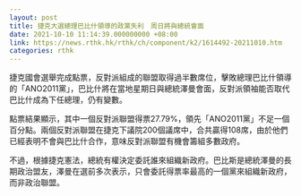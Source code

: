 ```yaml
---
layout: post
title: 捷克大選總理巴比什領導的政黨失利　周日將與總統會面
date: 2021-10-10 11:14:39.000000000 +08:00
link: https://news.rthk.hk/rthk/ch/component/k2/1614492-20211010.htm
categories: rthk
---
```


捷克國會選舉完成點票，反對派組成的聯盟取得過半數席位，擊敗總理巴比什領導的「ANO2011黨」，巴比什將在當地星期日與總統澤曼會面，反對派領袖能否取代巴比什成為下任總理，仍有變數。

點票結果顯示，其中一個反對派聯盟得票27.79%，領先「ANO2011黨」不足一個百分點。兩個反對派聯盟在捷克下議院200個議席中，合共贏得108席，由於他們已經表明不會與巴比什合作，意味反對派聯盟有機會籌組多數政府。

不過，根據捷克憲法，總統有權決定委託誰來組織新政府。巴比斯是總統澤曼的長期政治盟友，澤曼在選前多次表示，只會委託得票率最高的一個黨來組織新政府，而非政治聯盟。
